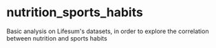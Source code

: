 # nutrition_sports_habits
Basic analysis on Lifesum's datasets,  in order to explore the correlation between nutrition and sports habits
